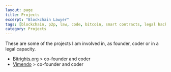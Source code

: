 ```yaml
---
layout: page
title: Projects
excerpt: "Blockchain Lawyer"
tags: [blockchain, p2p, law, code, bitcoin, smart contracts, legal hacking, legal automation]
category: Projects
---
```


These are some of the projects I am involved in, as founder, coder or in a legal capacity.

* [Bitrights.org](http://www.bitrights.org) > co-founder and coder
* [Vimendo](http://www.vimendo.de) > co-founder and coder